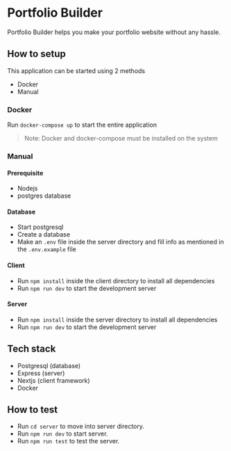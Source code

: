 # Portfolio Builder

Portfolio Builder helps you make your portfolio website without any hassle.

## How to setup

This application can be started using 2 methods

- Docker
- Manual

### Docker

Run `docker-compose up` to start the entire application

> Note: Docker and docker-compose must be installed on the system

### Manual

#### Prerequisite

- Nodejs
- postgres database

#### Database

- Start postgresql
- Create a database
- Make an `.env` file inside the server directory and fill info as mentioned in the `.env.example` file

#### Client

- Run `npm install` inside the client directory to install all dependencies
- Run `npm run dev` to start the development server

#### Server

- Run `npm install` inside the server directory to install all dependencies
- Run `npm run dev` to start the development server

## Tech stack

- Postgresql (database)
- Express (server)
- Nextjs (client framework)
- Docker

## How to test

- Run `cd server` to move into server directory.
- Run `npm run dev` to start server.
- Run `npm run test` to test the server.
